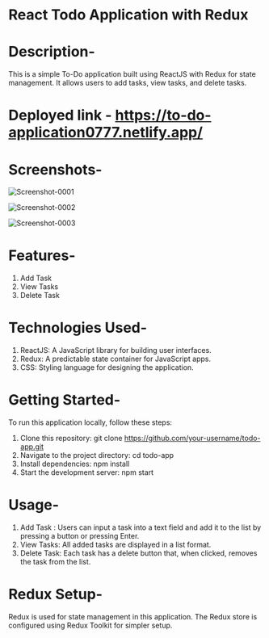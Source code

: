 # React Todo Application with Redux

# Description-

This is a simple To-Do application built using ReactJS with Redux for state management. It allows users to add tasks, view tasks, and delete tasks.

# Deployed link - https://to-do-application0777.netlify.app/

# Screenshots-

![Screenshot-0001](https://github.com/Kunal-Deep011/TO-dO-AppliCation/assets/117732649/98fc819f-90e6-4436-b63f-c9adad42c765)

![Screenshot-0002](https://github.com/Kunal-Deep011/TO-dO-AppliCation/assets/117732649/dc70b4d4-4b68-4dbf-9c8f-019e614a47a1)

![Screenshot-0003](https://github.com/Kunal-Deep011/TO-dO-AppliCation/assets/117732649/8c8ba9ab-4eb3-4ae7-9261-0c36d1ca705e)

# Features-

1.  Add Task
2.  View Tasks
3.  Delete Task

# Technologies Used-

1. ReactJS: A JavaScript library for building user interfaces.
2. Redux: A predictable state container for JavaScript apps.
3. CSS: Styling language for designing the application.

# Getting Started-

To run this application locally, follow these steps:

1. Clone this repository: git clone https://github.com/your-username/todo-app.git
2. Navigate to the project directory: cd todo-app
3. Install dependencies: npm install
4. Start the development server: npm start

# Usage-

1. Add Task : Users can input a task into a text field and add it to the list by pressing a button or pressing Enter.
2. View Tasks: All added tasks are displayed in a list format.
3. Delete Task: Each task has a delete button that, when clicked, removes the task from the list.

# Redux Setup-

Redux is used for state management in this application. The Redux store is configured using Redux Toolkit for simpler setup.
